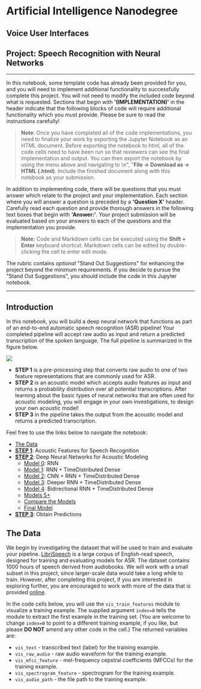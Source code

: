 # Artificial Intelligence Nanodegree

## Voice User Interfaces

## Project: Speech Recognition with Neural Networks

---

In this notebook, some template code has already been provided for you, and you will need to implement additional functionality to successfully complete this project. You will not need to modify the included code beyond what is requested. Sections that begin with **'(IMPLEMENTATION)'** in the header indicate that the following blocks of code will require additional functionality which you must provide. Please be sure to read the instructions carefully!

> **Note**: Once you have completed all of the code implementations, you need to finalize your work by exporting the Jupyter Notebook as an HTML document. Before exporting the notebook to html, all of the code cells need to have been run so that reviewers can see the final implementation and output. You can then export the notebook by using the menu above and navigating to  \n",
    "**File -> Download as -> HTML (.html)**. Include the finished document along with this notebook as your submission.

In addition to implementing code, there will be questions that you must answer which relate to the project and your implementation. Each section where you will answer a question is preceded by a **'Question X'** header. Carefully read each question and provide thorough answers in the following text boxes that begin with **'Answer:'**. Your project submission will be evaluated based on your answers to each of the questions and the implementation you provide.

>**Note:** Code and Markdown cells can be executed using the **Shift + Enter** keyboard shortcut.  Markdown cells can be edited by double-clicking the cell to enter edit mode.

The rubric contains _optional_ "Stand Out Suggestions" for enhancing the project beyond the minimum requirements. If you decide to pursue the "Stand Out Suggestions", you should include the code in this Jupyter notebook.

---

## Introduction  

In this notebook, you will build a deep neural network that functions as part of an end-to-end automatic speech recognition (ASR) pipeline!  Your completed pipeline will accept raw audio as input and return a predicted transcription of the spoken language.  The full pipeline is summarized in the figure below.

<img src="https://github.com/lucko515/speech-recognition-neural-network/blob/master/images/pipeline.png?raw=1">

- **STEP 1** is a pre-processing step that converts raw audio to one of two feature representations that are commonly used for ASR.
- **STEP 2** is an acoustic model which accepts audio features as input and returns a probability distribution over all potential transcriptions.  After learning about the basic types of neural networks that are often used for acoustic modeling, you will engage in your own investigations, to design your own acoustic model!
- **STEP 3** in the pipeline takes the output from the acoustic model and returns a predicted transcription.  

Feel free to use the links below to navigate the notebook:
- [The Data](#thedata)
- [**STEP 1**](#step1): Acoustic Features for Speech Recognition
- [**STEP 2**](#step2): Deep Neural Networks for Acoustic Modeling
    - [Model 0](#model0): RNN
    - [Model 1](#model1): RNN + TimeDistributed Dense
    - [Model 2](#model2): CNN + RNN + TimeDistributed Dense
    - [Model 3](#model3): Deeper RNN + TimeDistributed Dense
    - [Model 4](#model4): Bidirectional RNN + TimeDistributed Dense
    - [Models 5+](#model5)
    - [Compare the Models](#compare)
    - [Final Model](#final)
- [**STEP 3**](#step3): Obtain Predictions

<a id='thedata'></a>
## The Data

We begin by investigating the dataset that will be used to train and evaluate your pipeline.  [LibriSpeech](http://www.danielpovey.com/files/2015_icassp_librispeech.pdf) is a large corpus of English-read speech, designed for training and evaluating models for ASR.  The dataset contains 1000 hours of speech derived from audiobooks.  We will work with a small subset in this project, since larger-scale data would take a long while to train.  However, after completing this project, if you are interested in exploring further, you are encouraged to work with more of the data that is provided [online](http://www.openslr.org/12/).

In the code cells below, you will use the `vis_train_features` module to visualize a training example.  The supplied argument `index=0` tells the module to extract the first example in the training set.  (You are welcome to change `index=0` to point to a different training example, if you like, but please **DO NOT** amend any other code in the cell.)  The returned variables are:
- `vis_text` - transcribed text (label) for the training example.
- `vis_raw_audio` - raw audio waveform for the training example.
- `vis_mfcc_feature` - mel-frequency cepstral coefficients (MFCCs) for the training example.
- `vis_spectrogram_feature` - spectrogram for the training example.
- `vis_audio_path` - the file path to the training example.

